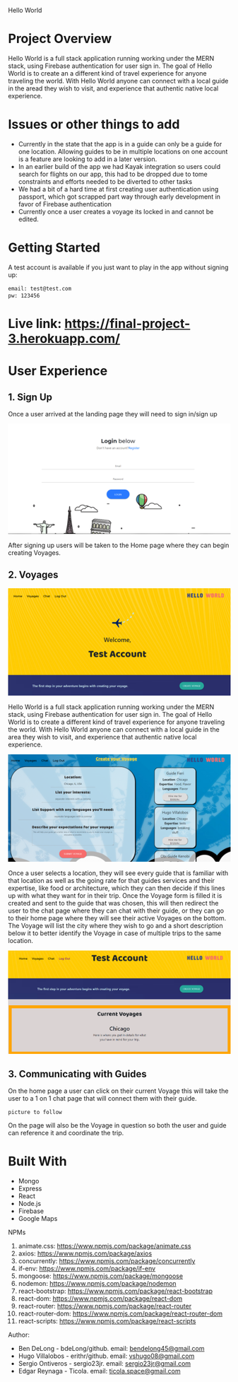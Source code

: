 Hello World

# Project Overview
Hello World is a full stack application running working under the MERN stack, using Firebase authentication for user sign in. The goal of Hello World is to create an a different kind of travel experience for anyone traveling the world. With Hello World anyone can connect with a local guide in the aread they wish to visit, and experience that authentic native local experience.

# Issues or other things to add

* Currently in the state that the app is in a guide can only be a guide for one location. Allowing guides to be in multiple locations on one account is a feature are looking to add in a later version.
* In an earlier build of the app we had Kayak integration so users could search for flights on our app, this had to be dropped due to tome constraints and efforts needed to be diverted to other tasks
* We had a bit of a hard time at first creating user authentication using passport, which got scrapped part way through early development in favor of Firebase authentication
* Currently once a user creates a voyage its locked in and cannot be edited.


# Getting Started
A test account is available if you just want to play in the app without signing up:
```
email: test@test.com
pw: 123456
```
# Live link: https://final-project-3.herokuapp.com/

# User Experience
## 1. Sign Up

Once a user arrived at the landing page they will need to sign in/sign up 

![“Sing UP”](screenshots/sign-in.PNG)

After signing up users will be taken to the Home page where they can begin creating Voyages. 

## 2. Voyages

![“HelloWorld”](screenshots/home.PNG)

Hello World is a full stack application running working under the MERN stack, using Firebase authentication for user sign in. The goal of Hello World is to create a different kind of travel experience for anyone traveling the world. With Hello World anyone can connect with a local guide in the area they wish to visit, and experience that authentic native local experience.

![“HelloWorld”](screenshots/voyage.PNG)


Once a user selects a location, they will see every guide that is familiar with that location as well as the going rate for that guides services and their expertise, like food or architecture, which they can then decide if this lines up with what they want for in their trip. Once the Voyage form is filled it is created and sent to the guide that was chosen, this will then redirect the user to the chat page where they can chat with their guide, or they can go to their home page where they will see their active Voyages on the bottom. The Voyage will list the city where they wish to go and a short description below it to better identify the Voyage in case of multiple trips to the same location. 

![“HelloWorld”](screenshots/voyages.PNG)

## 3. Communicating with Guides
On the home page a user can click on their current Voyage this will take the user to a 1 on 1 chat page that will connect them with their guide. 

```
picture to follow
```
On the page will also be the Voyage in question so both the user and guide can reference it and coordinate the trip. 

# Built With
* Mongo
* Express
* React
* Node.js
* Firebase
* Google Maps



NPMs
1. animate.css: https://www.npmjs.com/package/animate.css
1. axios: https://www.npmjs.com/package/axios
1. concurrently: https://www.npmjs.com/package/concurrently
1. if-env: https://www.npmjs.com/package/if-env
1. mongoose: https://www.npmjs.com/package/mongoose 
1. nodemon: https://www.npmjs.com/package/nodemon
1. react-bootstrap: https://www.npmjs.com/package/react-bootstrap
1. react-dom: https://www.npmjs.com/package/react-dom
1. react-router: https://www.npmjs.com/package/react-router
1. react-router-dom: https://www.npmjs.com/package/react-router-dom
1. react-scripts: https://www.npmjs.com/package/react-scripts

Author:
* Ben DeLong - bdeLong/github. email: bendelong45@gmail.com
* Hugo Villalobos - erithr/github. email: vshugo08@gmail.com
* Sergio Ontiveros - sergio23jr. email: sergio23jr@gmail.com
* Edgar Reynaga - Ticola. email: ticola.space@gmail.com
